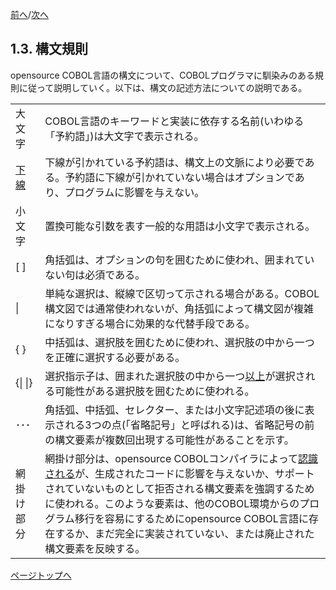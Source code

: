 <!--navi start-->
[前へ](1-2-8.md)/[次へ](1-4.md)
<!--navi end-->
## 1.3. 構文規則

opensource COBOL言語の構文について、COBOLプログラマに馴染みのある規則に従って説明していく。以下は、構文の記述方法についての説明である。

| | |
| :--- | :--- |
| 大文字 | COBOL言語のキーワードと実装に依存する名前(いわゆる「予約語」)は大文字で表示される。 |
| <u>下線</u> | 下線が引かれている予約語は、構文上の文脈により必要である。予約語に下線が引かれていない場合はオプションであり、プログラムに影響を与えない。 |
| 小文字 | 置換可能な引数を表す一般的な用語は小文字で表示される。 |
| [ ]| 角括弧は、オプションの句を囲むために使われ、囲まれていない句は必須である。 |
| \| | 単純な選択は、縦線で区切って示される場合がある。COBOL構文図では通常使われないが、角括弧によって構文図が複雑になりすぎる場合に効果的な代替手段である。 |
| { }| 中括弧は、選択肢を囲むために使われ、選択肢の中から一つを正確に選択する必要がある。 |
| {\| \|} | 選択指示子は、囲まれた選択肢の中から一つ<u>以上</u>が選択される可能性がある選択肢を囲むために使われる。 |
| ･･･ | 角括弧、中括弧、セレクター、または小文字記述項の後に表示される3つの点(「省略記号」と呼ばれる)は、省略記号の前の構文要素が複数回出現する可能性があることを示す。 |
| 網掛け部分 | 網掛け部分は、opensource COBOLコンパイラによって<u>認識される</u>が、生成されたコードに影響を与えないか、サポートされていないものとして拒否される構文要素を強調するために使われる。このような要素は、他のCOBOL環境からのプログラム移行を容易にするためにopensource COBOL言語に存在するか、まだ完全に実装されていない、または廃止された構文要素を反映する。 |

[ページトップへ](1-3.md)
